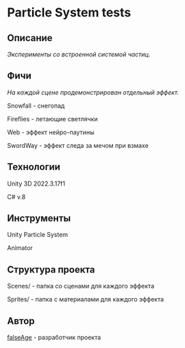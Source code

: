 # Particle System tests

## Описание

*Эксперименты со встроенной системой частиц.*

## Фичи

*На каждой сцене продемонстрирован отдельный эффект.*

Snowfall - снегопад

Fireflies - летающие светлячки

Web - эффект нейро-паутины

SwordWay - эффект следа за мечом при взмахе

## Технологии

Unity 3D 2022.3.17f1

C# v.8

## Инструменты

Unity Particle System

Animator

## Структура проекта

Scenes/ - папка со сценами для каждого эффекта

Sprites/ - папка с материалами для каждого эффекта

## Автор
[falseAge](https://github.com/falseAge) - разработчик проекта

